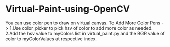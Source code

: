 # Virtual-Paint-using-OpenCV
You can use color pen to draw on virtual canvas.
To Add More Color Pens -> 
  1.Use color_picker to pick hsv of color to add more color as needed.
  2.Add the hsv value to myColors list in virtual_paint.py and the BGR value of color to myColorValues at respective index.
